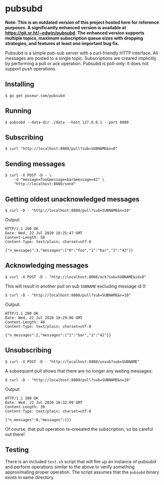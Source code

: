 # pubsubd

<b>Note: This is an outdated version of this project hosted here for reference purposes. A significantly enhanced version is available at https://git.sr.ht/~edwin/pubsubd. The enhanced version supports multiple topics, maximum subscription queue sizes with dropping strategies, and features at least one important bug fix.</b>

Pubsubd is a simple pub-sub server with a curl-friendly HTTP interface. All messages are posted to a single topic. Subscriptions are creared implicitly by performing a pull or ack operation. Pubsubd is poll-only: it does not support push operations.

## Installing

```
$ go get poseur.com/pubsubd
```

## Running

```
$ pubsubd --data-dir ./data --host 127.0.0.1 --port 8080
```

## Subscribing

```
$ curl "http://localhost:8080/pull?sub=SUBNAME&n=0"
```

## Sending messages

```
$ curl -X POST -D - \
    -d "message=foo&message=bar&message=42" \
    "http://localhost:8080/send"
```

## Getting oldest unacknowledged messages

```
$ curl -D - "http://localhost:8080/pull?sub=SUBNAME&n=10"
```

Output:

```
HTTP/1.1 200 OK
Date: Wed, 22 Jul 2020 18:25:47 GMT
Content-Length: 58
Content-Type: text/plain; charset=utf-8

{"n_messages":3,"messages":{"0":"foo","1":"bar","2":"42"}}
```

## Acknowledging messages

```
$ curl -X POST -D - "http://localhost:8080/ack?sub=SUBNAME&id=0"
```

This will result in another pull on sub `SUBNAME` excluding message id 0:

```
$ curl -D - "http://localhost:8080/pull?sub=SUBNAME&n=10"
```

Output:

```
HTTP/1.1 200 OK
Date: Wed, 22 Jul 2020 18:29:06 GMT
Content-Length: 48
Content-Type: text/plain; charset=utf-8

{"n_messages":2,"messages":{"1":"bar","2":"42"}}
```

## Unsubscribing

```
$ curl -X POST -D - "http://localhost:8080/unsub?sub=SUBNAME"
```

A subsequent pull shows that there are no longer any waiting messages:


```
$ curl -D - "http://localhost:8080/pull?sub=SUBNAME&n=10"
```

Output:

```
HTTP/1.1 200 OK
Date: Wed, 22 Jul 2020 18:32:09 GMT
Content-Length: 30
Content-Type: text/plain; charset=utf-8

{"n_messages":0,"messages":{}}
```

Of course, that pull operation re-creeated the subscription, so be careful out  there!

## Testing

There is an included `test.sh` script that will fire up an instance of pubsubd and perform operations similar to the above to verify something approximating proper operation. The script assumes that the `pubsubd` binary exists in same directory. 
